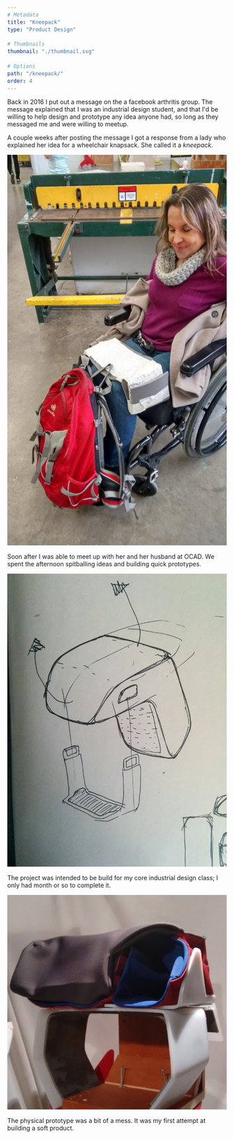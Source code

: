 ```yaml
---
# Metadata
title: "Kneepack"
type: "Product Design"

# Thumbnails
thumbnail: "./thumbnail.svg"

# Options
path: "/kneepack/"
order: 4
---
```


<article role="article">

Back in 2016 I put out a message on the a facebook arthritis group. The message explained that I was an industrial design student, and that I'd be willing to help design and prototype any idea anyone had, so long as they messaged me and were willing to meetup.

A couple weeks after posting the message I got a response from a lady who explained her idea for a wheelchair knapsack. She called it a *kneepack*.

</article>

![image of lady prototyping at ocad](images/louiseatocad.jpg)

<article role="article">

Soon after I was able to meet up with her and her husband at OCAD. We spent the afternoon spitballing ideas and building quick prototypes.

</article>

![nice Drawing](images/niceDrawing.jpg)

<article role="article">

The project was intended to be build for my core industrial design class; I only had month or so to complete it.

</article>

![Chalmers Signal illustration](images/physicalPrototype.jpg)

<article role="article">

The physical prototype was a bit of a mess. It was my first attempt at building a soft product.

</article>
